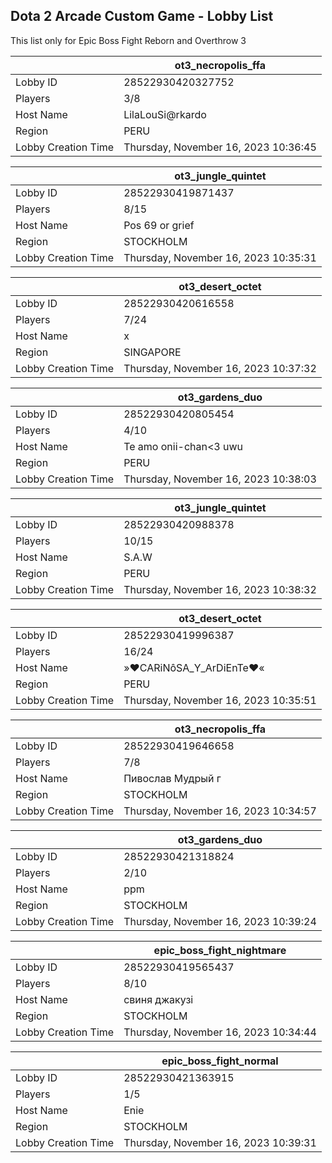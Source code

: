 ## Dota 2 Arcade Custom Game - Lobby List

This list only for Epic Boss Fight Reborn and Overthrow 3

|  | ot3_necropolis_ffa |
| ------ | ------ |
| Lobby ID | 28522930420327752 |
| Players | 3/8 |
| Host Name | LilaLouSi@rkardo |
| Region | PERU |
| Lobby Creation Time | Thursday, November 16, 2023 10:36:45 |


|  | ot3_jungle_quintet |
| ------ | ------ |
| Lobby ID | 28522930419871437 |
| Players | 8/15 |
| Host Name | Pos 69 or grief |
| Region | STOCKHOLM |
| Lobby Creation Time | Thursday, November 16, 2023 10:35:31 |


|  | ot3_desert_octet |
| ------ | ------ |
| Lobby ID | 28522930420616558 |
| Players | 7/24 |
| Host Name | x |
| Region | SINGAPORE |
| Lobby Creation Time | Thursday, November 16, 2023 10:37:32 |


|  | ot3_gardens_duo |
| ------ | ------ |
| Lobby ID | 28522930420805454 |
| Players | 4/10 |
| Host Name | Te amo onii-chan<3 uwu |
| Region | PERU |
| Lobby Creation Time | Thursday, November 16, 2023 10:38:03 |


|  | ot3_jungle_quintet |
| ------ | ------ |
| Lobby ID | 28522930420988378 |
| Players | 10/15 |
| Host Name | S.A.W |
| Region | PERU |
| Lobby Creation Time | Thursday, November 16, 2023 10:38:32 |


|  | ot3_desert_octet |
| ------ | ------ |
| Lobby ID | 28522930419996387 |
| Players | 16/24 |
| Host Name | »♥CARiNôSA_Y_ArDiEnTe♥« |
| Region | PERU |
| Lobby Creation Time | Thursday, November 16, 2023 10:35:51 |


|  | ot3_necropolis_ffa |
| ------ | ------ |
| Lobby ID | 28522930419646658 |
| Players | 7/8 |
| Host Name | Пивослав Мудрый г |
| Region | STOCKHOLM |
| Lobby Creation Time | Thursday, November 16, 2023 10:34:57 |


|  | ot3_gardens_duo |
| ------ | ------ |
| Lobby ID | 28522930421318824 |
| Players | 2/10 |
| Host Name | ppm |
| Region | STOCKHOLM |
| Lobby Creation Time | Thursday, November 16, 2023 10:39:24 |


|  | epic_boss_fight_nightmare |
| ------ | ------ |
| Lobby ID | 28522930419565437 |
| Players | 8/10 |
| Host Name | свиня джакузі |
| Region | STOCKHOLM |
| Lobby Creation Time | Thursday, November 16, 2023 10:34:44 |


|  | epic_boss_fight_normal |
| ------ | ------ |
| Lobby ID | 28522930421363915 |
| Players | 1/5 |
| Host Name | Enie |
| Region | STOCKHOLM |
| Lobby Creation Time | Thursday, November 16, 2023 10:39:31 |


